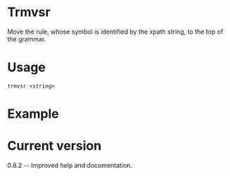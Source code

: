 # Trmvsr

Move the rule, whose symbol is identified by the xpath string, to the top of the grammar.

# Usage

    trmvsr <string>

# Example


# Current version

0.8.2 -- Improved help and documentation.
